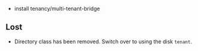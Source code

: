 - install tenancy/multi-tenant-bridge

## Lost

- Directory class has been removed. Switch over to using the disk `tenant`.
